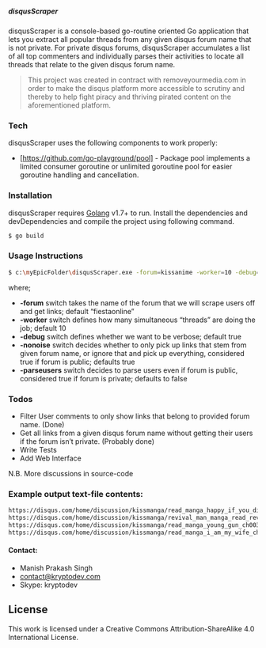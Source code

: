 ##### disqusScraper

disqusScraper is a console-based go-routine oriented Go application that lets you extract all popular threads from any given disqus forum name that is not private. For private disqus forums, disqusScraper accumulates a list of all top commenters and individually parses their activities to locate all threads that relate to the given disqus forum name.

> This project was created in contract with removeyourmedia.com in order to 
> make the disqus platform more accessible to scrutiny and thereby to help fight piracy and thriving pirated content on the aforementioned platform.

### Tech

disqusScraper uses the following components to work properly:

* [https://github.com/go-playground/pool] - Package pool implements a limited consumer goroutine or unlimited goroutine pool for easier goroutine handling and cancellation.

### Installation

disqusScraper requires [Golang](https://golang.org/) v1.7+ to run.
Install the dependencies and devDependencies and compile the project using following command.
```sh
$ go build
```

### Usage Instructions
```sh
$ c:\myEpicFolder\disqusScraper.exe -forum=kissanime -worker=10 -debug=true -nonoise=true
```
where;
* **-forum**	switch takes the name of the forum that we will scrape users off and get links; default “fiestaonline”
* **-worker**	switch defines how many simultaneous “threads” are doing the job; default 10
* **-debug**	switch defines whether we want to be verbose; default true
* **-nonoise**	switch decides whether to only pick up links that stem from given forum name, or ignore that and pick up everything, considered true if forum is public; defaults true
* **-parseusers**	switch decides to parse users even if forum is public, considered true if forum 		is private; defaults to false

### Todos

  - Filter User comments to only show links that belong to provided forum name. (Done)
 - Get all links from a given disqus forum name without getting their users if the forum isn’t private. (Probably done)
 - Write Tests
 - Add Web Interface

N.B. More discussions in source-code

### Example output text-file contents:
```html
https://disqus.com/home/discussion/kissmanga/read_manga_happy_if_you_died_ch014_online_in_high_quality
https://disqus.com/home/discussion/kissmanga/revival_man_manga_read_revival_man_manga_online_in_high_quality
https://disqus.com/home/discussion/kissmanga/read_manga_young_gun_ch003_online_in_high_quality
https://disqus.com/home/discussion/kissmanga/read_manga_i_am_my_wife_ch002_online_in_high_quality
```
 ####  Contact:
 *  Manish Prakash Singh
 *  contact@kryptodev.com
 *  Skype: kryptodev

License
----

This work is licensed under a Creative Commons Attribution-ShareAlike 4.0 International License.